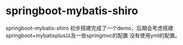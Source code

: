 # springboot-mybatis-shiro
springboot-mybatis-shiro
初步搭建完成了一个demo，后期会考虑搭建springboot+mybatisplus以及一些springmvc的配置
没有使用yml的配置。
